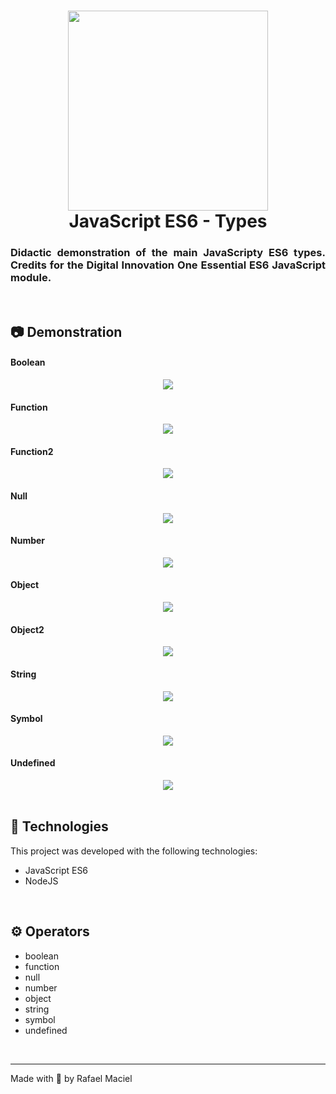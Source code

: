 <h1 align="center">
  <img alt="" title="JavaScript_ES6_Designer_Patterns" src=".github/demostration_aplication_0.png" width="320px" />
  <br>
  JavaScript ES6 - Types
</h1>

<h3 align="justify">
Didactic demonstration of the main JavaScripty ES6 types. Credits for the Digital Innovation One Essential ES6 JavaScript module.
</h3>

<br>

## 📷 Demonstration

<div align="center" >
<h4 align="left"> Boolean </h4>
  <img src=".github/demostration_aplication_1.gif">
  <br>
<h4 align="left" > Function </h4>  
  <img src=".github/demostration_aplication_2.gif">
  <br>
<h4 align="left" > Function2 </h4>  
  <img src=".github/demostration_aplication_3.gif">
  <br>
<h4 align="left"> Null </h4>
  <img src=".github/demostration_aplication_4.gif">
  <br>
<h4 align="left"> Number </h4>
  <img src=".github/demostration_aplication_5.gif">
  <br>
<h4 align="left"> Object </h4>
  <img src=".github/demostration_aplication_6.gif">
  <br>
<h4 align="left"> Object2 </h4>
  <img src=".github/demostration_aplication_7.gif">
  <br>
<h4 align="left"> String </h4>
  <img src=".github/demostration_aplication_8.gif">
  <br>
<h4 align="left"> Symbol </h4>
  <img src=".github/demostration_aplication_9.gif">
  <br>
<h4 align="left"> Undefined </h4>
  <img src=".github/demostration_aplication_10.gif">
  <br>
</div>

<br>

## 🚀 Technologies

This project was developed with the following technologies:

- JavaScript ES6
- NodeJS

<br>

## ⚙ Operators
- boolean
- function
- null
- number
- object
- string
- symbol
- undefined

<br>

---

Made with 💜 by Rafael Maciel

